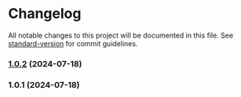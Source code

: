 # Changelog

All notable changes to this project will be documented in this file. See [standard-version](https://github.com/conventional-changelog/standard-version) for commit guidelines.

### [1.0.2](https://github.com/vladyslavfolkuian/size/compare/v1.0.1...v1.0.2) (2024-07-18)

### 1.0.1 (2024-07-18)
